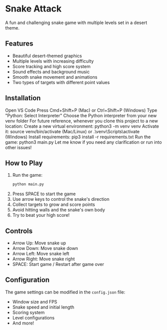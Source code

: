 # Snake Attack

A fun and challenging snake game with multiple levels set in a desert theme.

## Features

- Beautiful desert-themed graphics
- Multiple levels with increasing difficulty
- Score tracking and high score system
- Sound effects and background music
- Smooth snake movement and animations
- Two types of targets with different point values

## Installation

Open VS Code
Press Cmd+Shift+P (Mac) or Ctrl+Shift+P (Windows)
Type "Python: Select Interpreter"
Choose the Python interpreter from your new venv folder
For future reference, whenever you clone this project to a new location:
Create a new virtual environment: python3 -m venv venv
Activate it: source venv/bin/activate (Mac/Linux) or .\venv\Scripts\activate (Windows)
Install requirements: pip3 install -r requirements.txt
Run the game: python3 main.py
Let me know if you need any clarification or run into other issues!

## How to Play

1. Run the game:
   ```bash
   python main.py
   ```
2. Press SPACE to start the game
3. Use arrow keys to control the snake's direction
4. Collect targets to grow and score points
5. Avoid hitting walls and the snake's own body
6. Try to beat your high score!

## Controls

- Arrow Up: Move snake up
- Arrow Down: Move snake down
- Arrow Left: Move snake left
- Arrow Right: Move snake right
- SPACE: Start game / Restart after game over

## Configuration

The game settings can be modified in the `config.json` file:
- Window size and FPS
- Snake speed and initial length
- Scoring system
- Level configurations
- And more!
